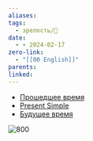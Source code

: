 ```yaml
---
aliases: 
tags:
  - зрелость/🌱
date:
  - - 2024-02-17
zero-link:
  - "[[00 English]]"
parents: 
linked:
---
```

- [Прошедшее время](Прошедшее%20время.md)
- [Present Simple](Present%20Simple.md)
- [Будущее время](Будущее%20время.md)

![800](Pasted%20image%2020240217110843.png)